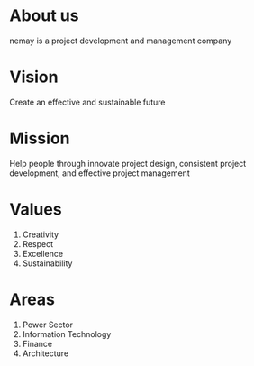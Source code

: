 # About us
nemay is a project development and management company
# Vision
Create an effective and sustainable future
# Mission
Help people through innovate project design, consistent project development, and effective project management
# Values
1. Creativity
2. Respect
3. Excellence
4. Sustainability
# Areas
1. Power Sector
2. Information Technology
3. Finance
4. Architecture
